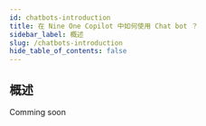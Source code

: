 ```yaml
---
id: chatbots-introduction
title: 在 Nine One Copilot 中如何使用 Chat bot ？
sidebar_label: 概述
slug: /chatbots-introduction
hide_table_of_contents: false
---
```


## 概述

Comming soon

